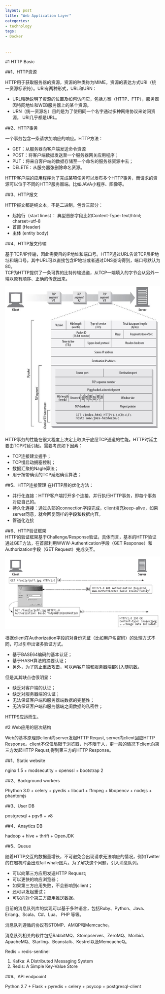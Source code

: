 ```yaml
---
layout: post
title: "Web Application Layer"
categories:
- technology  
tags:
- Docker


---
```


#1 HTTP Basic  

##1、HTTP资源

HTTP用于获取服务器的资源，资源的种类称为MIME，资源的表达方式URI（统一资源标识符）。URI有两种形式，URL和URN：    
* URL精确说明了资源的位置及如何访问它，包括方案（HTTP、FTP），服务器因特网地址和WEB服务器上的某个资源。  
* URN（统一资源名）目的是为了使用同一个名字通过多种网络协议来访问资源。
URI几乎都是URL。

##2、HTTP事务  

一个事务包含一条请求加响应的响应。HTTP方法：  
* GET：从服务器向客户端发送命令资源     
* POST：将客户端数据发送至一个服务器网关应用程序；  
* PUT：将来自客户端的数据存储至一个命名的服务器资源中去；  
* DELETE：从服务器张删除命名资源。  

HTTP客户端的应用程序为了完成某项任务可以发布多个HTTP事务，而请求的资源可以位于不同的HTTP服务器端。比如JAVA小程序、图像等。

##3、HTTP报文   

HTTP报文都是纯文本，不是二进制，包含三部分：   
* 起始行（start lines）： 典型首部字段比如Content-Type: text/html; charset=utf-8    
* 首部 (Header)   
* 主体 (entity body)

##4、HTTP报文传输

基于TCP/IP传输，因此需要目的IP地址和端口号。HTTP通过URL告诉TCP层IP地址和端口号。其中URL可以直接包含IP地址或者通过DNS查询得到，端口号默认为80。  
TCP为HTTP提供了一条可靠的比特传输通道，从TCP一端填入的字节会从另外一端以原有顺序、正确的传送出来。  

![图片](/assets/images/tcp_http.jpg)
 
HTTP事务的性能在很大程度上决定上取决于底层TCP通道的性能。HTTP时延主要由TCP时延引起。需要考虑如下因素：  
* TCP连接建立握手；  
* TCP慢启动拥塞控制；  
* 数据汇聚的Nagle算法；  
* 用于捎带确认的TCP延迟确认算法；    


##5、HTTP连接管理
在HTTP层的优化方法：    
* 并行化连接：HTTP客户端打开多个连接，并行执行HTTP事务，即每个事务对应自己的。  
* 持久化连接：通过头部的connection字段完成，client填充keep-alive，如果server同意，就会回复同样的字段和数据内容。  
* 管道化连接  

##6、HTTP验证框架  
HTTP的验证框架基于Challenge/Response验证。具体而言，基本的HTTP验证通过GET方法，在首部利用WWW-Authentication字段（GET Response）和Authorization字段（GET Request）完成交互。 

![图片](/assets/images/http_auth.jpg)
   
根据client在Authorization字段的对身份凭证（比如用户名密码）的处理方式不同，可以引申出诸多验证方式。    
* 基于BASE64编码的基本认证；  
* 基于HASH算法的摘要认证；  
* 另外，为了防止重放攻击，可以再客户端和服务器端都引入随机数。    

但是其其缺点也很明显：
* 缺乏对客户端的认证；  
* 缺乏对服务器端的认证；  
* 无法保证客户端和服务器端数据的完整性；  
* 无法保证客户端和服务器端之间数据的私密性；  

HTTPS应运而生。

#2 Web应用的层次结构  

Web的基本原理即client向server发起HTTP Requst, server向client回应HTTP Response。client不仅仅局限于浏览器，也不限于人，更一般的情况下client向第三方发起HTTP Requst,得到第三方的HTTP Response。

##1、Static website

nginx 1.5 + modsecutity + openssl + bootstrap 2

##2、Background workers  

Phython 3.0 + celery + pyedis + libcurl + ffmpeg + libopencv + nodejs + phantomjs

##3、User DB  

postgresql + pgv8 + v8  

##4、Anaytics DB  

hadoop + hive + thrift + OpenJDK  

##5、Queue  

随着HTTP交互的数据量增长，不可避免会出现请求无法响应的情况，例如Twitter的在宕机时会出现fail whale图片。为了解决这个问题，引入消息队列。  
* 可以向第三方应用发送HTTP Request;  
* 可以更快的响应浏览器；  
* 如果第三方应用失败，不会影响到client；  
* 还可以发起重试；  
* 可以向对个第三方应用推送数据。  

目前的消息队列库的实现可以基于多种语言，包括Ruby、Python、Java、Erlang、Scala、C#、Lua、 PHP 等等。  

消息队列遵循的协议有STOMP、AMQP和Memcache。  
	
消息队列相关的软件包括RabbitMQ、Stompserver、ZeroMQ、Morbid、ApacheMQ、Starling、Beanstalk、Kestrel以及MemcacheQ。  

Redis + redis-sentinel

1.	Kafka: A Distributed Messaging System
2.	Redis: A Simple Key-Value Store

##6、API endpooint  

Python 2.7 + Flask + pyredis + celery + psycop + postgresql-client
